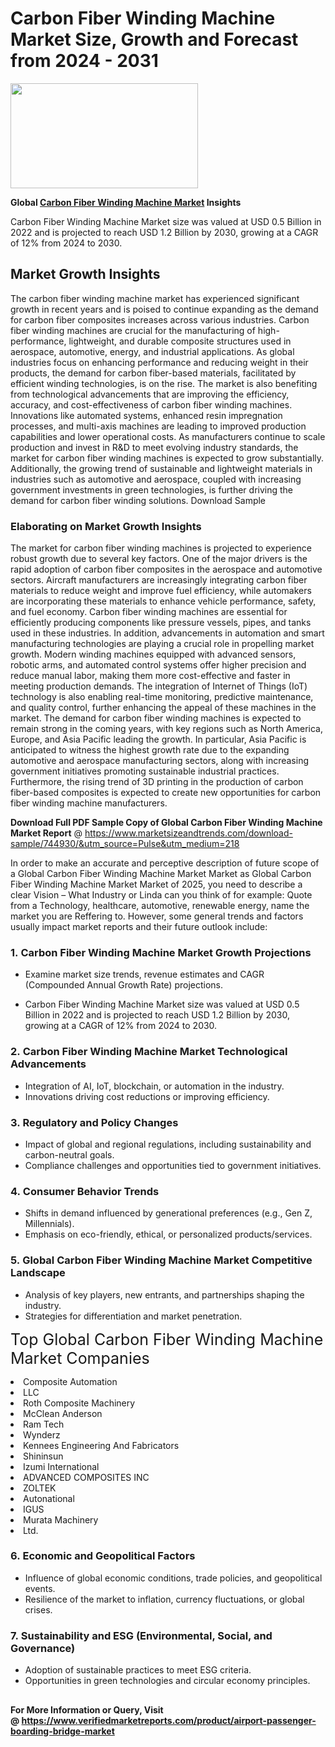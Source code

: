 <H1>Carbon Fiber Winding Machine Market Size, Growth and Forecast from 2024 - 2031</H1><img class="aligncenter size-medium wp-image-584254" src="https://thirdeyenews.in/wp-content/uploads/2024/09/Global-Market-Research-300x168.jpeg" alt="" width="300" height="168" /><p><strong>Global&nbsp;<a href="https://www.marketsizeandtrends.com/download-sample/744930/&amp;utm_source=Pulse&amp;utm_medium=218">Carbon Fiber Winding Machine Market</a> Insights</strong></p><p>Carbon Fiber Winding Machine Market size was valued at USD 0.5 Billion in 2022 and is projected to reach USD 1.2 Billion by 2030, growing at a CAGR of 12% from 2024 to 2030.</p><p><h2>Market Growth Insights</h2> The carbon fiber winding machine market has experienced significant growth in recent years and is poised to continue expanding as the demand for carbon fiber composites increases across various industries. Carbon fiber winding machines are crucial for the manufacturing of high-performance, lightweight, and durable composite structures used in aerospace, automotive, energy, and industrial applications. As global industries focus on enhancing performance and reducing weight in their products, the demand for carbon fiber-based materials, facilitated by efficient winding technologies, is on the rise. The market is also benefiting from technological advancements that are improving the efficiency, accuracy, and cost-effectiveness of carbon fiber winding machines. Innovations like automated systems, enhanced resin impregnation processes, and multi-axis machines are leading to improved production capabilities and lower operational costs. As manufacturers continue to scale production and invest in R&D to meet evolving industry standards, the market for carbon fiber winding machines is expected to grow substantially. Additionally, the growing trend of sustainable and lightweight materials in industries such as automotive and aerospace, coupled with increasing government investments in green technologies, is further driving the demand for carbon fiber winding solutions. Download Sample <h3>Elaborating on Market Growth Insights</h3> The market for carbon fiber winding machines is projected to experience robust growth due to several key factors. One of the major drivers is the rapid adoption of carbon fiber composites in the aerospace and automotive sectors. Aircraft manufacturers are increasingly integrating carbon fiber materials to reduce weight and improve fuel efficiency, while automakers are incorporating these materials to enhance vehicle performance, safety, and fuel economy. Carbon fiber winding machines are essential for efficiently producing components like pressure vessels, pipes, and tanks used in these industries. In addition, advancements in automation and smart manufacturing technologies are playing a crucial role in propelling market growth. Modern winding machines equipped with advanced sensors, robotic arms, and automated control systems offer higher precision and reduce manual labor, making them more cost-effective and faster in meeting production demands. The integration of Internet of Things (IoT) technology is also enabling real-time monitoring, predictive maintenance, and quality control, further enhancing the appeal of these machines in the market. The demand for carbon fiber winding machines is expected to remain strong in the coming years, with key regions such as North America, Europe, and Asia Pacific leading the growth. In particular, Asia Pacific is anticipated to witness the highest growth rate due to the expanding automotive and aerospace manufacturing sectors, along with increasing government initiatives promoting sustainable industrial practices. Furthermore, the rising trend of 3D printing in the production of carbon fiber-based composites is expected to create new opportunities for carbon fiber winding machine manufacturers. </p><p><span class=""><strong>Download Full PDF Sample Copy of Global Carbon Fiber Winding Machine Market Report</strong> @ <a href="https://www.marketsizeandtrends.com/download-sample/744930/&amp;utm_source=Pulse&amp;utm_medium=218" target="_blank">https://www.marketsizeandtrends.com/download-sample/744930/&amp;utm_source=Pulse&amp;utm_medium=218</a></span></p><p>In order to make an accurate and perceptive description of future scope of a Global&nbsp;Carbon Fiber Winding Machine Market Market as Global&nbsp;Carbon Fiber Winding Machine Market Market of 2025, you need to describe a clear Vision &ndash; What Industry or Linda can you think of for example: Quote from a Technology, healthcare, automotive, renewable energy, name the market you are Reffering to. However, some general trends and factors usually impact market reports and their future outlook include:</p><h3>1.&nbsp;<strong>Carbon Fiber Winding Machine Market Growth Projections</strong></h3><ul><li>Examine market size trends, revenue estimates and CAGR (Compounded Annual Growth Rate) projections.</li><li><p>Carbon Fiber Winding Machine Market size was valued at USD 0.5 Billion in 2022 and is projected to reach USD 1.2 Billion by 2030, growing at a CAGR of 12% from 2024 to 2030.</p></li></ul><h3>2.&nbsp;<strong>Carbon Fiber Winding Machine Market Technological Advancements</strong></h3><ul><li>Integration of AI, IoT, blockchain, or automation in the industry.</li><li>Innovations driving cost reductions or improving efficiency.</li></ul><h3>3.&nbsp;<strong>Regulatory and Policy Changes</strong></h3><ul><li>Impact of global and regional regulations, including sustainability and carbon-neutral goals.</li><li>Compliance challenges and opportunities tied to government initiatives.</li></ul><h3>4.&nbsp;<strong>Consumer Behavior Trends</strong></h3><ul><li>Shifts in demand influenced by generational preferences (e.g., Gen Z, Millennials).</li><li>Emphasis on eco-friendly, ethical, or personalized products/services.</li></ul><h3>5.&nbsp;<strong>Global Carbon Fiber Winding Machine Market Competitive Landscape</strong></h3><ul><li>Analysis of key players, new entrants, and partnerships shaping the industry.</li><li>Strategies for differentiation and market penetration.</li></ul><p data-pm-slice="1 1 []"><span style="color: inherit; font-family: inherit; font-size: 25px;">Top Global Carbon Fiber Winding Machine Market Companies</span></p><div class="" data-test-id=""><p><li>Composite Automation</li><li> LLC</li><li> Roth Composite Machinery</li><li> McClean Anderson</li><li> Ram Tech</li><li> Wynderz</li><li> Kennees Engineering And Fabricators</li><li> Shininsun</li><li> Izumi International</li><li> ADVANCED COMPOSITES INC</li><li> ZOLTEK</li><li> Autonational</li><li> IGUS</li><li> Murata Machinery</li><li> Ltd.</li></p></div><h3>6.&nbsp;<strong>Economic and Geopolitical Factors</strong></h3><ul><li>Influence of global economic conditions, trade policies, and geopolitical events.</li><li>Resilience of the market to inflation, currency fluctuations, or global crises.</li></ul><h3>7.&nbsp;<strong>Sustainability and ESG (Environmental, Social, and Governance)</strong></h3><ul><li>Adoption of sustainable practices to meet ESG criteria.</li><li>Opportunities in green technologies and circular economy principles.</li></ul><h2><strong style="font-size: 14px;">For More Information or Query, Visit @&nbsp;</strong><a style="background-color: #ffffff; font-size: 14px;" href="https://www.marketsizeandtrends.com/report/carbon-fiber-winding-machine-market/" target="_blank">https://www.verifiedmarketreports.com/product/airport-passenger-boarding-bridge-market</a></h2>

